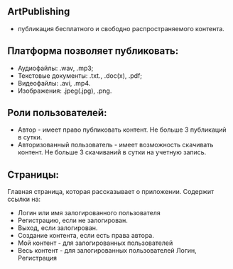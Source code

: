 ## ArtPublishing
 - публикация бесплатного и свободно распространяемого контента.

## Платформа позволяет публиковать:

* Аудиофайлы: .wav, .mp3;
* Текстовые документы: .txt., .doc(x), .pdf;
* Видеофайлы: .avi, .mp4.
* Изображения: .jpeg(.jpg), .png.

## Роли пользователей:

* Автор - имеет право публиковать контент. Не больше 3 публикаций в сутки.
* Авторизованный пользователь - имеет возможность скачивать контент. Не больше 3 скачиваний в сутки на учетную запись.

## Страницы:
Главная страница, которая рассказывает о приложении. Содержит ссылки на:
- Логин или имя залогированного пользователя
- Регистрацию, если не залогирован.
- Выход, если залогирован.
- Создание контента, если есть права автора.
- Мой контент - для залогированных пользователей
- Весь контент - для залогированных пользователей
Логин, Регистрация
